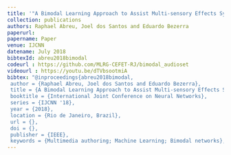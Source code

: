 ```yaml
---
title: '"A Bimodal Learning Approach to Assist Multi-sensory Effects Synchronization,"'
collection: publications
authors: Raphael Abreu, Joel dos Santos and Eduardo Bezerra
paperurl:
papername: Paper
venue: IJCNN
datename: July 2018
bibtexId: abreu2018bimodal
codeurl : https://github.com/MLRG-CEFET-RJ/bimodal_audioset
videourl : https://youtu.be/dTVbsootmiA
bibtex: "@inproceedings{abreu2018bimodal,
 author = {Raphael Abreu, Joel dos Santos and Eduardo Bezerra},
 title = {A Bimodal Learning Approach to Assist Multi-sensory Effects Synchronization},
 booktitle = {International Joint Conference on Neural Networks},
 series = {IJCNN '18},
 year = {2018},
 location = {Rio de Janeiro, Brazil},
 url = {},
 doi = {},
 publisher = {IEEE},
 keywords = {Multimedia authoring; Machine Learning; Bimodal networks},}"
---
```



